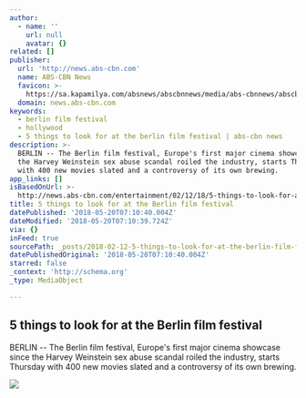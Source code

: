 ```yaml
---
author:
  - name: ''
    url: null
    avatar: {}
related: []
publisher:
  url: 'http://news.abs-cbn.com'
  name: ABS-CBN News
  favicon: >-
    https://sa.kapamilya.com/absnews/abscbnnews/media/abs-cbnnews/abscbnmaster/newsfavicon.png
  domain: news.abs-cbn.com
keywords:
  - berlin film festival
  - hollywood
  - 5 things to look for at the berlin film festival | abs-cbn news
description: >-
  BERLIN -- The Berlin film festival, Europe's first major cinema showcase since
  the Harvey Weinstein sex abuse scandal roiled the industry, starts Thursday
  with 400 new movies slated and a controversy of its own brewing.
app_links: []
isBasedOnUrl: >-
  http://news.abs-cbn.com/entertainment/02/12/18/5-things-to-look-for-at-the-berlin-film-festival
title: 5 things to look for at the Berlin film festival
datePublished: '2018-05-20T07:10:40.004Z'
dateModified: '2018-05-20T07:10:39.724Z'
via: {}
inFeed: true
sourcePath: _posts/2018-02-12-5-things-to-look-for-at-the-berlin-film-festival.md
datePublishedOriginal: '2018-05-20T07:10:40.004Z'
starred: false
_context: 'http://schema.org'
_type: MediaObject

---
```

<article style=""><h1>5 things to look for at the Berlin film festival</h1><p>BERLIN -- The Berlin film festival, Europe's first major cinema showcase since the Harvey Weinstein sex abuse scandal roiled the industry, starts Thursday with 400 new movies slated and a controversy of its own brewing.</p><img src="https://sa.kapamilya.com/absnews/abscbnnews/media/2018/entertainment/02/12/film-1.jpg?ext=.jpg" /></article>